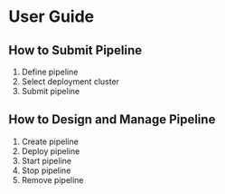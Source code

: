 # User Guide

## How to Submit Pipeline
1. Define pipeline
2. Select deployment cluster
3. Submit pipeline

## How to Design and Manage Pipeline
1. Create pipeline
2. Deploy pipeline
3. Start pipeline
4. Stop pipeline
5. Remove pipeline